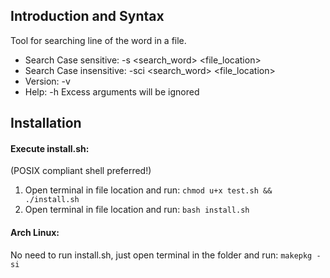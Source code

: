## Introduction and Syntax
Tool for searching line of the word in a file.
- Search Case sensitive: -s <search_word> <file_location>
- Search Case insensitive: -sci <search_word> <file_location>
- Version: -v
- Help: -h
Excess arguments will be ignored

## Installation
#### Execute install.sh:
(POSIX compliant shell preferred!)
1. Open terminal in file location and run:
`chmod u+x test.sh && ./install.sh`
2. Open terminal in file location and run:
`bash install.sh`

#### Arch Linux:
No need to run install.sh, just open terminal in the folder and run:
`makepkg -si`
